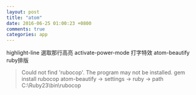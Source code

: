```yaml
---
layout: post
title: "atom"
date: 2016-06-25 01:00:23 +0800
comments: true
categories: app
---
```

highlight-line 選取那行高亮
activate-power-mode 打字特效
atom-beautify ruby排版
> Could not find 'rubocop'. The program may not be installed.
> gem install rubocop
> atom-beautify -> settings -> ruby -> path C:\Ruby23\bin\rubocop
